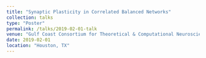 ```yaml
---
title: "Synaptic Plasticity in Correlated Balanced Networks"
collection: talks
type: "Poster"
permalink: /talks/2019-02-01-talk
venue: "Gulf Coast Consortium for Theoretical & Computational Neuroscience"
date: 2019-02-01
location: "Houston, TX"
---
```

